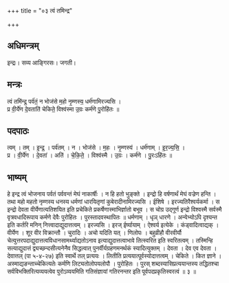 +++
title = "०३ त्वं तमिन्द्र"

+++
## अधिमन्त्रम्
इन्द्रः। सव्य आङ्गिरसः। जगती।

## मन्त्रः
त्वं तमि॑न्द्र॒ पर्व॑तं॒ न भोज॑से म॒हो नृ॒म्णस्य॒ धर्म॑णामिरज्यसि ।  
प्र वी॒र्ये॑ण दे॒वताति॑ चेकिते॒ विश्व॑स्मा उ॒ग्रः कर्म॑णे पु॒रोहि॑तः ॥

## पदपाठः
त्वम् । तम् । इ॒न्द्र॒ । पर्व॑तम् । न । भोज॑से । म॒हः । नृ॒म्णस्य॑ । धर्म॑णाम् । इ॒र॒ज्य॒सि॒ ।  
प्र । वी॒र्ये॑ण । दे॒वता॑ । अति॑ । चे॒कि॒ते॒ । विश्व॑स्मै । उ॒ग्रः । कर्म॑णे । पु॒रःऽहि॑तः ॥

## भाष्यम्
हे इन्द्र त्वं भोजनाय पर्वतं पर्ववन्तं मेघं नाकार्षीः । न हि हतो भुङ्क्ते । इन्द्रो हि वर्षणार्थं मेघं वज्रेण हन्ति । तथा महो महतो नृम्णस्य धनस्य धर्मणां धारयितृणां कुबेरादीनामिरज्यसि । ईशिषे । इरज्यतिरैश्वर्यकर्मा । स इन्द्रो देवता वीर्येणात्यतिशयित इति प्रचेकिते प्रकर्षेणास्माभिर्ज्ञातो बभूव । स चोग्र उद्गूर्ण इन्द्रो विश्वस्मै सर्वस्मै वृत्रवधादिरूपाय कर्मणे देवैः पुरोहितः । पुरस्तादवस्थापितः ॥ धर्मणाम् । धृञ् धारणे । अन्येभ्योऽपि दृश्यन्त इति कर्तरि मनिन् नित्त्वादाद्युदात्तत्वम् । इरज्यसि । इरज् ईर्ष्यायाम् । ऐश्वर्य इत्येके । कंड्वादित्वाद्यक् । वीर्येण । शूर वीर विक्रान्तौ । चुरादिः । अचो यदिति यत् । णिलोपः । बहुव्रीहौ वीरवीर्यौ चेत्युत्तरपदाद्युदात्तत्वविधानसामर्थ्याद्यतोऽनाव इत्याद्युदात्तत्वाभावे तित्स्वरित इति स्वरितत्वम् । तस्मिन्हि सत्याद्युदात्तं द्व्यच्छन्दसीत्यनेनैव सिद्धत्वात् पुनर्वीर्यग्रहणमनर्थकं स्यादित्युक्तम् । देवता । देव एव देवता । देवात्तल् (पा ५-४-२७) इति स्वार्थे तल् प्रत्ययः । लितीति प्रत्ययात्पूर्वस्योदात्तत्वम् । चेकिते । कित ज्ञाने । अस्माद्यङन्ताच्चेकित्यतेः कर्मणि लिट्यतोलोपयलोपौ । पुरोहितः । पुरस् शब्दस्यासिप्रत्ययान्तस्य तद्धितश्चा सर्वविभक्तिरित्यव्ययत्वेव पुरोऽव्ययमिति गतिसंज्ञायां गतिरनन्तर इति पूर्वपदप्रकृतिस्वरत्वं ॥ ३ ॥